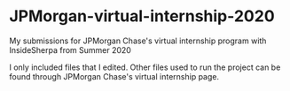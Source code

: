 # JPMorgan-virtual-internship-2020
My submissions for JPMorgan Chase's virtual internship program with InsideSherpa from Summer 2020

I only included files that I edited. Other files used to run the project can be found through JPMorgan Chase's virtual internship page.
